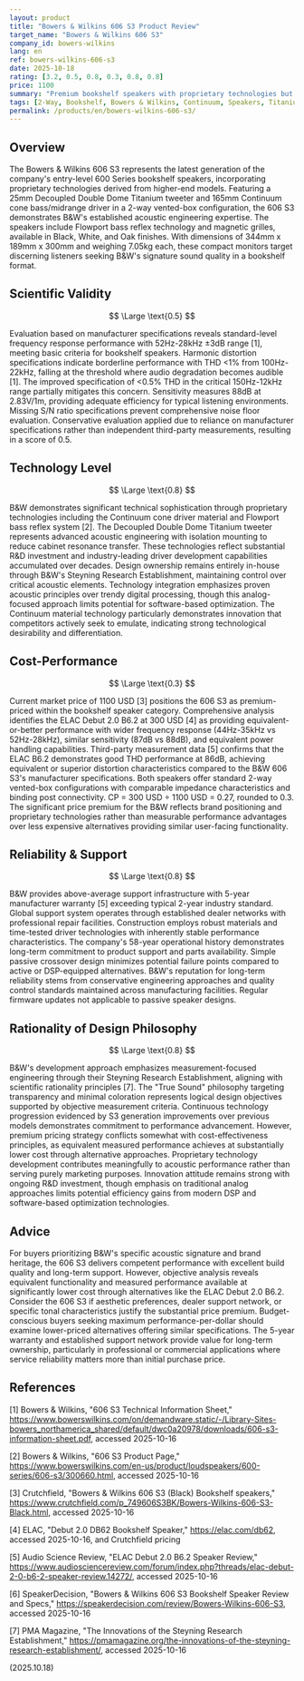 ```yaml
---
layout: product
title: "Bowers & Wilkins 606 S3 Product Review"
target_name: "Bowers & Wilkins 606 S3"
company_id: bowers-wilkins
lang: en
ref: bowers-wilkins-606-s3
date: 2025-10-18
rating: [3.2, 0.5, 0.8, 0.3, 0.8, 0.8]
price: 1100
summary: "Premium bookshelf speakers with proprietary technologies but significant cost-performance challenges against equivalent alternatives"
tags: [2-Way, Bookshelf, Bowers & Wilkins, Continuum, Speakers, Titanium]
permalink: /products/en/bowers-wilkins-606-s3/
---
```

## Overview

The Bowers & Wilkins 606 S3 represents the latest generation of the company's entry-level 600 Series bookshelf speakers, incorporating proprietary technologies derived from higher-end models. Featuring a 25mm Decoupled Double Dome Titanium tweeter and 165mm Continuum cone bass/midrange driver in a 2-way vented-box configuration, the 606 S3 demonstrates B&W's established acoustic engineering expertise. The speakers include Flowport bass reflex technology and magnetic grilles, available in Black, White, and Oak finishes. With dimensions of 344mm x 189mm x 300mm and weighing 7.05kg each, these compact monitors target discerning listeners seeking B&W's signature sound quality in a bookshelf format.

## Scientific Validity

$$ \Large \text{0.5} $$

Evaluation based on manufacturer specifications reveals standard-level frequency response performance with 52Hz-28kHz ±3dB range [1], meeting basic criteria for bookshelf speakers. Harmonic distortion specifications indicate borderline performance with THD <1% from 100Hz-22kHz, falling at the threshold where audio degradation becomes audible [1]. The improved specification of <0.5% THD in the critical 150Hz-12kHz range partially mitigates this concern. Sensitivity measures 88dB at 2.83V/1m, providing adequate efficiency for typical listening environments. Missing S/N ratio specifications prevent comprehensive noise floor evaluation. Conservative evaluation applied due to reliance on manufacturer specifications rather than independent third-party measurements, resulting in a score of 0.5.

## Technology Level

$$ \Large \text{0.8} $$

B&W demonstrates significant technical sophistication through proprietary technologies including the Continuum cone driver material and Flowport bass reflex system [2]. The Decoupled Double Dome Titanium tweeter represents advanced acoustic engineering with isolation mounting to reduce cabinet resonance transfer. These technologies reflect substantial R&D investment and industry-leading driver development capabilities accumulated over decades. Design ownership remains entirely in-house through B&W's Steyning Research Establishment, maintaining control over critical acoustic elements. Technology integration emphasizes proven acoustic principles over trendy digital processing, though this analog-focused approach limits potential for software-based optimization. The Continuum material technology particularly demonstrates innovation that competitors actively seek to emulate, indicating strong technological desirability and differentiation.

## Cost-Performance

$$ \Large \text{0.3} $$

Current market price of 1100 USD [3] positions the 606 S3 as premium-priced within the bookshelf speaker category. Comprehensive analysis identifies the ELAC Debut 2.0 B6.2 at 300 USD [4] as providing equivalent-or-better performance with wider frequency response (44Hz-35kHz vs 52Hz-28kHz), similar sensitivity (87dB vs 88dB), and equivalent power handling capabilities. Third-party measurement data [5] confirms that the ELAC B6.2 demonstrates good THD performance at 86dB, achieving equivalent or superior distortion characteristics compared to the B&W 606 S3's manufacturer specifications. Both speakers offer standard 2-way vented-box configurations with comparable impedance characteristics and binding post connectivity. CP = 300 USD ÷ 1100 USD = 0.27, rounded to 0.3. The significant price premium for the B&W reflects brand positioning and proprietary technologies rather than measurable performance advantages over less expensive alternatives providing similar user-facing functionality.

## Reliability & Support

$$ \Large \text{0.8} $$

B&W provides above-average support infrastructure with 5-year manufacturer warranty [5] exceeding typical 2-year industry standard. Global support system operates through established dealer networks with professional repair facilities. Construction employs robust materials and time-tested driver technologies with inherently stable performance characteristics. The company's 58-year operational history demonstrates long-term commitment to product support and parts availability. Simple passive crossover design minimizes potential failure points compared to active or DSP-equipped alternatives. B&W's reputation for long-term reliability stems from conservative engineering approaches and quality control standards maintained across manufacturing facilities. Regular firmware updates not applicable to passive speaker designs.

## Rationality of Design Philosophy

$$ \Large \text{0.8} $$

B&W's development approach emphasizes measurement-focused engineering through their Steyning Research Establishment, aligning with scientific rationality principles [7]. The "True Sound" philosophy targeting transparency and minimal coloration represents logical design objectives supported by objective measurement criteria. Continuous technology progression evidenced by S3 generation improvements over previous models demonstrates commitment to performance advancement. However, premium pricing strategy conflicts somewhat with cost-effectiveness principles, as equivalent measured performance achieves at substantially lower cost through alternative approaches. Proprietary technology development contributes meaningfully to acoustic performance rather than serving purely marketing purposes. Innovation attitude remains strong with ongoing R&D investment, though emphasis on traditional analog approaches limits potential efficiency gains from modern DSP and software-based optimization technologies.

## Advice

For buyers prioritizing B&W's specific acoustic signature and brand heritage, the 606 S3 delivers competent performance with excellent build quality and long-term support. However, objective analysis reveals equivalent functionality and measured performance available at significantly lower cost through alternatives like the ELAC Debut 2.0 B6.2. Consider the 606 S3 if aesthetic preferences, dealer support network, or specific tonal characteristics justify the substantial price premium. Budget-conscious buyers seeking maximum performance-per-dollar should examine lower-priced alternatives offering similar specifications. The 5-year warranty and established support network provide value for long-term ownership, particularly in professional or commercial applications where service reliability matters more than initial purchase price.

## References

[1] Bowers & Wilkins, "606 S3 Technical Information Sheet," https://www.bowerswilkins.com/on/demandware.static/-/Library-Sites-bowers_northamerica_shared/default/dwc0a20978/downloads/606-s3-information-sheet.pdf, accessed 2025-10-16

[2] Bowers & Wilkins, "606 S3 Product Page," https://www.bowerswilkins.com/en-us/product/loudspeakers/600-series/606-s3/300660.html, accessed 2025-10-16

[3] Crutchfield, "Bowers & Wilkins 606 S3 (Black) Bookshelf speakers," https://www.crutchfield.com/p_749606S3BK/Bowers-Wilkins-606-S3-Black.html, accessed 2025-10-16

[4] ELAC, "Debut 2.0 DB62 Bookshelf Speaker," https://elac.com/db62, accessed 2025-10-16, and Crutchfield pricing

[5] Audio Science Review, "ELAC Debut 2.0 B6.2 Speaker Review," https://www.audiosciencereview.com/forum/index.php?threads/elac-debut-2-0-b6-2-speaker-review.14272/, accessed 2025-10-16

[6] SpeakerDecision, "Bowers & Wilkins 606 S3 Bookshelf Speaker Review and Specs," https://speakerdecision.com/review/Bowers-Wilkins-606-S3, accessed 2025-10-16

[7] PMA Magazine, "The Innovations of the Steyning Research Establishment," https://pmamagazine.org/the-innovations-of-the-steyning-research-establishment/, accessed 2025-10-16

(2025.10.18)